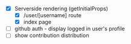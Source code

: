 - [x] Serverside rendering (getInitialProps)
  - [x] /user/[username] route
  - [x] index page
- [ ] github auth - display logged in user's profile
- [ ] show contribution distribution
